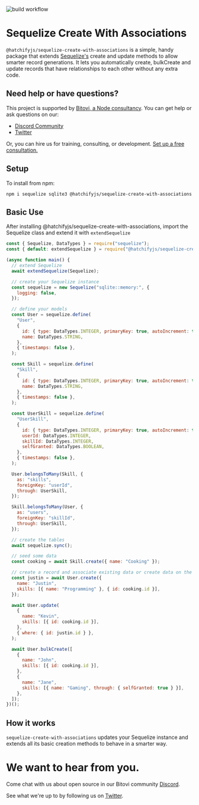 ![build workflow](https://github.com/bitovi/sequelize-create-with-associations/actions/workflows/build.yml/badge.svg)

# Sequelize Create With Associations

`@hatchifyjs/sequelize-create-with-associations` is a simple, handy package that extends [Sequelize's](https://sequelize.org/) create and update methods to allow smarter record generations. It lets you automatically create, bulkCreate and update records that have relationships to each other without any extra code.

## Need help or have questions?

This project is supported by [Bitovi, a Node consultancy](https://www.bitovi.com/services/backend/nodejs-consulting). You can get help or ask questions on our:

- [Discord Community](https://discord.gg/J7ejFsZnJ4)
- [Twitter](https://twitter.com/bitovi)

Or, you can hire us for training, consulting, or development. [Set up a free consultation.](https://www.bitovi.com/services/backend/nodejs-consulting)

## Setup

To install from npm:

```
npm i sequelize sqlite3 @hatchifyjs/sequelize-create-with-associations
```

## Basic Use

After installing @hatchifyjs/sequelize-create-with-associations, import the Sequelize class and extend it with `extendSequelize`

```js
const { Sequelize, DataTypes } = require("sequelize");
const { default: extendSequelize } = require("@hatchifyjs/sequelize-create-with-associations");

(async function main() {
  // extend Sequelize
  await extendSequelize(Sequelize);

  // create your Sequelize instance
  const sequelize = new Sequelize("sqlite::memory:", {
    logging: false,
  });

  // define your models
  const User = sequelize.define(
    "User",
    {
      id: { type: DataTypes.INTEGER, primaryKey: true, autoIncrement: true },
      name: DataTypes.STRING,
    },
    { timestamps: false },
  );

  const Skill = sequelize.define(
    "Skill",
    {
      id: { type: DataTypes.INTEGER, primaryKey: true, autoIncrement: true },
      name: DataTypes.STRING,
    },
    { timestamps: false },
  );

  const UserSkill = sequelize.define(
    "UserSkill",
    {
      id: { type: DataTypes.INTEGER, primaryKey: true, autoIncrement: true },
      userId: DataTypes.INTEGER,
      skillId: DataTypes.INTEGER,
      selfGranted: DataTypes.BOOLEAN,
    },
    { timestamps: false },
  );

  User.belongsToMany(Skill, {
    as: "skills",
    foreignKey: "userId",
    through: UserSkill,
  });

  Skill.belongsToMany(User, {
    as: "users",
    foreignKey: "skillId",
    through: UserSkill,
  });

  // create the tables
  await sequelize.sync();

  // seed some data
  const cooking = await Skill.create({ name: "Cooking" });

  // create a record and associate existing data or create data on the fly
  const justin = await User.create({
    name: "Justin",
    skills: [{ name: "Programming" }, { id: cooking.id }],
  });

  await User.update(
    {
      name: "Kevin",
      skills: [{ id: cooking.id }],
    },
    { where: { id: justin.id } },
  );

  await User.bulkCreate([
    {
      name: "John",
      skills: [{ id: cooking.id }],
    },
    {
      name: "Jane",
      skills: [{ name: "Gaming", through: { selfGranted: true } }],
    },
  ]);
})();
```

## How it works

`sequelize-create-with-associations` updates your Sequelize instance and extends all its basic creation methods to behave in a smarter way.

# We want to hear from you.

Come chat with us about open source in our Bitovi community [Discord](https://discord.gg/J7ejFsZnJ4).

See what we're up to by following us on [Twitter](https://twitter.com/bitovi).
